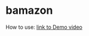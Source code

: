 # bamazon

How to use: 
[link to Demo video](https://drive.google.com/file/d/1iAhhilFeJclrCaqQgPDo16DPozPnCF55/view?usp=sharing)